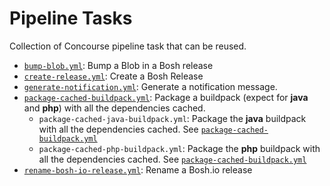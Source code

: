 # Pipeline Tasks

Collection of Concourse pipeline task that can be reused.

* [`bump-blob.yml`](docs/bump-blob.md): Bump a Blob in a Bosh release
* [`create-release.yml`](docs/create-release.md): Create a Bosh Release
* [`generate-notification.yml`](docs/generate-notification.md): Generate a notification
  message.
* [`package-cached-buildpack.yml`](docs/package-cached-buildpack.md): Package a
  buildpack (expect for **java** and **php**) with all the dependencies cached.
  * `package-cached-java-buildpack.yml`: Package the **java** buildpack with all
  the dependencies cached. See [`package-cached-buildpack.yml`](docs/package-cached-buildpack.md)
  * `package-cached-php-buildpack.yml`: Package the **php** buildpack with all
  the dependencies cached. See [`package-cached-buildpack.yml`](docs/package-cached-buildpack.md)
* [`rename-bosh-io-release.yml`](docs/rename-bosh-io-release.md): Rename a Bosh.io release
